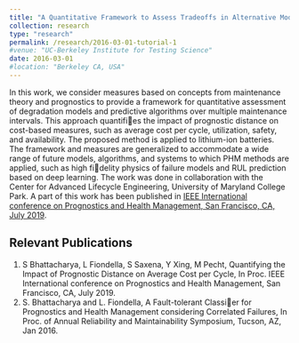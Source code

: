 ```yaml
---
title: "A Quantitative Framework to Assess Tradeoffs in Alternative Models and Algorithms for Prognostics and Health Management"
collection: research
type: "research"
permalink: /research/2016-03-01-tutorial-1
#venue: "UC-Berkeley Institute for Testing Science"
date: 2016-03-01
#location: "Berkeley CA, USA"
---
```


In this work, we consider measures based on concepts from maintenance theory and prognostics to  provide a framework for quantitative assessment of degradation models and predictive algorithms over multiple maintenance intervals. This approach quantifies the impact of prognostic distance on cost-based measures, such as average cost per cycle, utilization, safety, and availability. The proposed method is applied to lithium-ion batteries. The framework and measures are generalized to accommodate a wide range of future models, algorithms, and systems to which PHM methods are applied, such as high fidelity physics of failure models and RUL prediction based on deep learning. The work was done in collaboration with the Center for Advanced Lifecycle Engineering, University of Maryland College Park. A part of this work has been published in [IEEE International conference
on Prognostics and Health Management, San Francisco, CA, July 2019](https://ieeexplore.ieee.org/abstract/document/8819408).

Relevant Publications
---
1. S Bhattacharya, L Fiondella, S Saxena, Y Xing, M Pecht, Quantifying the Impact of Prognostic Distance on Average Cost per Cycle, In Proc. IEEE International conference on Prognostics and Health Management, San Francisco, CA, July 2019.
2. S. Bhattacharya and L. Fiondella, A Fault-tolerant Classier for Prognostics and Health Management considering Correlated Failures, In Proc. of Annual Reliability and Maintainability Symposium, Tucson, AZ, Jan 2016.
